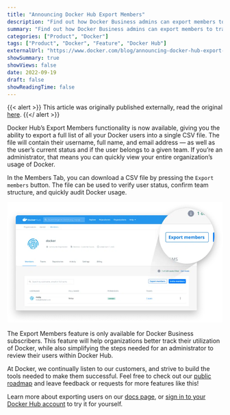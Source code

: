 ```yaml
---
title: "Announcing Docker Hub Export Members"
description: "Find out how Docker Business admins can export members to track their utilization of Docker and audit Docker usage."
summary: "Find out how Docker Business admins can export members to track their utilization of Docker and audit Docker usage."
categories: ["Product", "Docker"]
tags: ["Product", "Docker", "Feature", "Docker Hub"]
externalUrl: "https://www.docker.com/blog/announcing-docker-hub-export-members/"
showSummary: true
showViews: false
date: 2022-09-19
draft: false
showReadingTime: false
---
```


{{< alert >}}
This article was originally published externally, read the original <a target="_blank" href="https://www.docker.com/blog/announcing-docker-hub-export-members/">here</a>.
{{</ alert >}}

Docker Hub’s Export Members functionality is now available, giving you the ability to export a full list of all your Docker users into a single CSV file. The file will contain their username, full name, and email address — as well as the user’s current status and if the user belongs to a given team. If you’re an administrator, that means you can quickly view your entire organization’s usage of Docker.

In the Members Tab, you can download a CSV file by pressing the `Export members` button. The file can be used to verify user status, confirm team structure, and quickly audit Docker usage.

<img src="image.webp"/>

The Export Members feature is only available for Docker Business subscribers. This feature will help organizations better track their utilization of Docker, while also simplifying the steps needed for an administrator to review their users within Docker Hub. 

At Docker, we continually listen to our customers, and strive to build the tools needed to make them successful. Feel free to check out our <a target="_blank" href="https://github.com/docker/roadmap">public roadmap</a> and leave feedback or requests for more features like this!

Learn more about exporting users on our <a target="_blank" href="https://docs.docker.com/docker-hub/members/#invite-members">docs page</a>, or <a target="_blank" href="http://hub.docker.com/login">sign in to your Docker Hub account</a> to try it for yourself.